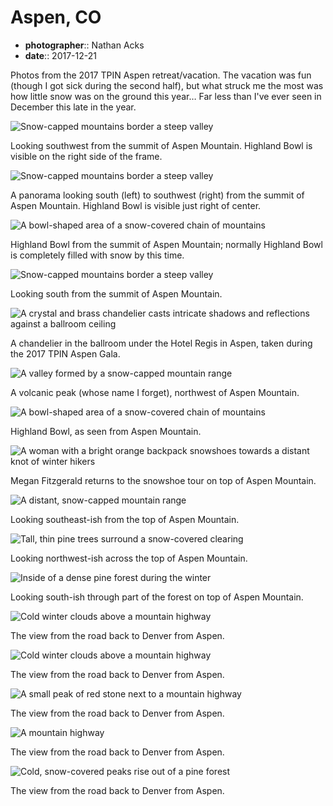 # Aspen, CO

* **photographer**:: Nathan Acks
* **date**:: 2017-12-21

Photos from the 2017 TPIN Aspen retreat/vacation. The vacation was fun (though I got sick during the second half), but what struck me the most was how little snow was on the ground this year… Far less than I've ever seen in December this late in the year.

![Snow-capped mountains border a steep valley](assets/2017-12-21-aspen-co-01.webp)

Looking southwest from the summit of Aspen Mountain. Highland Bowl is visible on the right side of the frame.

![Snow-capped mountains border a steep valley](../photography/assets/2017-12-16-the-crow.webp)

A panorama looking south (left) to southwest (right) from the summit of Aspen Mountain. Highland Bowl is visible just right of center.

![A bowl-shaped area of a snow-covered chain of mountains](assets/2017-12-21-aspen-co-03.webp)

Highland Bowl from the summit of Aspen Mountain; normally Highland Bowl is completely filled with snow by this time.

![Snow-capped mountains border a steep valley](assets/2017-12-21-aspen-co-04.webp)

Looking south from the summit of Aspen Mountain.

![A crystal and brass chandelier casts intricate shadows and reflections against a ballroom ceiling](../photography/assets/2017-12-17-chandelier.webp)

A chandelier in the ballroom under the Hotel Regis in Aspen, taken during the 2017 TPIN Aspen Gala.

![A valley formed by a snow-capped mountain range](assets/2017-12-21-aspen-co-06.webp)

A volcanic peak (whose name I forget), northwest of Aspen Mountain.

![A bowl-shaped area of a snow-covered chain of mountains](assets/2017-12-21-aspen-co-07.webp)

Highland Bowl, as seen from Aspen Mountain.

![A woman with a bright orange backpack snowshoes towards a distant knot of winter hikers](assets/2017-12-21-aspen-co-08.webp)

Megan Fitzgerald returns to the snowshoe tour on top of Aspen Mountain.

![A distant, snow-capped mountain range](assets/2017-12-21-aspen-co-09.webp)

Looking southeast-ish from the top of Aspen Mountain.

![Tall, thin pine trees surround a snow-covered clearing](assets/2017-12-21-aspen-co-10.webp)

Looking northwest-ish across the top of Aspen Mountain.

![Inside of a dense pine forest during the winter](../photography/assets/2017-12-18-on-top-of-aspen-mountain.webp)

Looking south-ish through part of the forest on top of Aspen Mountain.

![Cold winter clouds above a mountain highway](assets/2017-12-21-aspen-co-12.webp)

The view from the road back to Denver from Aspen.

![Cold winter clouds above a mountain highway](assets/2017-12-21-aspen-co-13.webp)

The view from the road back to Denver from Aspen.

![A small peak of red stone next to a mountain highway](assets/2017-12-21-aspen-co-14.webp)

The view from the road back to Denver from Aspen.

![A mountain highway](assets/2017-12-21-aspen-co-15.webp)

The view from the road back to Denver from Aspen.

![Cold, snow-covered peaks rise out of a pine forest](../photography/assets/2017-12-21-somewhere-near-vail-co.webp)

The view from the road back to Denver from Aspen.

